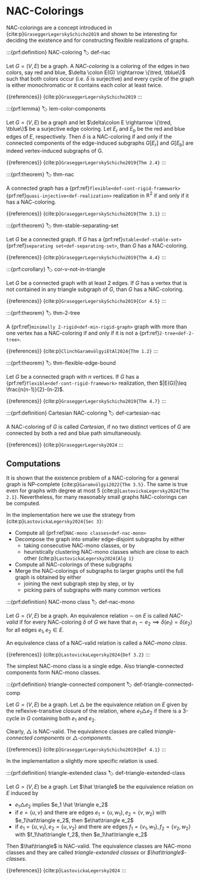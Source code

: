 # NAC-Colorings

NAC-colorings are a concept introduced in {cite:p}`GraseggerLegerskySchicho2019`
and shown to be interesting for deciding the existence and for constructing flexible realizations of graphs.

:::{prf:definition} NAC-coloring
:label: def-nac

Let $G = (V,E)$ be a graph.
A _NAC-coloring_ is a coloring of the edges in two colors, say red and blue, $\delta \colon E(G) \rightarrow \{\tred, \tblue\}$ such that
both colors occur (i.e. $\delta$ is surjective) and
every cycle of the graph is either monochromatic or it contains each color at least twice.

{{references}} {cite:p}`GraseggerLegerskySchicho2019`
:::


:::{prf:lemma}
:label: lem-color-components

Let $G=(V,E)$ be a graph and let $\delta\colon E \rightarrow \{\tred, \tblue\}$ be a
surjective edge coloring.
Let $E_r$ and $E_b$ be the red and blue edges of $E$, respectively.
Then $\delta$ is a NAC-coloring if and only if the connected components of the edge-induced subgraphs $G[E_r]$ and $G[E_b]$
are indeed vertex-induced subgraphs of G.

{{references}} {cite:p}`GraseggerLegerskySchicho2019{Thm 2.4}`
:::


:::{prf:theorem}
:label: thm-nac

A connected graph has a {prf:ref}`flexible<def-cont-rigid-framework>` {prf:ref}`quasi-injective<def-realization>` realization in $\mathbb R^2$ if and only if it has a
NAC-coloring.

{{references}} {cite:p}`GraseggerLegerskySchicho2019{Thm 3.1}`
:::


:::{prf:theorem}
:label: thm-stable-separating-set

Let $G$ be a connected graph. If $G$ has a {prf:ref}`stable<def-stable-set>` {prf:ref}`separating set<def-separating-set>`, than $G$ has a NAC-coloring.

{{references}} {cite:p}`GraseggerLegerskySchicho2019{Thm 4.4}`
:::


:::{prf:corollary}
:label: cor-v-not-in-triangle

Let $G$ be a connected graph with at least 2 edges. If $G$ has a vertex that is not contained in any triangle subgraph of $G$, than $G$ has a NAC-coloring.

{{references}} {cite:p}`GraseggerLegerskySchicho2019{Cor 4.5}`
:::


:::{prf:theorem}
:label: thm-2-tree

A {prf:ref}`minimally 2-rigid<def-min-rigid-graph>` graph with more than one vertex has a NAC-coloring if and only if it is not a {prf:ref}`2-tree<def-2-tree>`.

{{references}} {cite:p}`ClinchGaramvölgyiEtAl2024{Thm 1.2}`
:::


:::{prf:theorem}
:label: thm-flexible-edge-bound

Let $G$ be a connected graph with $n$ vertices. If $G$ has a {prf:ref}`flexible<def-cont-rigid-framework>` realization, then $|E(G)|\leq \frac{n(n-1)}{2}-(n-2)$.

{{references}} {cite:p}`GraseggerLegerskySchicho2019{Thm 4.7}`
:::


:::{prf:definition} Cartesian NAC-coloring
:label: def-cartesian-nac

A NAC-coloring of $G$ is called _Cartesian_, if no two distinct vertices of $G$ are connected by both a red and blue path simultaneously.

{{references}} {cite:p}`GraseggerLegersky2024`
:::


## Computations
It is shown that the existence problem of a NAC-coloring for a general graph is NP-complete {cite:p}`Garamvölgyi2022{Thm 3.5}`.
The same is true even for graphs with degree at most 5 {cite:p}`LastovickaLegersky2024{Thm 2.1}`.
Nevertheless, for many reasonably small graphs NAC-colorings can be computed.

In the implementation here we use the strategy from {cite:p}`LastovickaLegersky2024{Sec 3}`:
* Compute all {prf:ref}`NAC-mono classes<def-nac-mono>`
* Decompose the graph into smaller edge-disjoint subgraphs by either
    * taking consecutive NAC-mono classes, or by
    * heuristically clustering NAC-mono classes which are close to each other {cite:p}`LastovickaLegersky2024{Alg 1}`
* Compute all NAC-colorings of these subgraphs
* Merge the NAC-colorings of subgraphs to larger graphs until the full graph is obtained by either
    * joining the next subgraph step by step, or by
    * picking pairs of subgraphs with many common vertices


:::{prf:definition} NAC-mono class
:label: def-nac-mono

Let $G=(V,E)$ be a graph.
An equivalence relation $\sim$ on $E$ is called _NAC-valid_ if
for every NAC-coloring $\delta$ of $G$ we have that $e_1 \sim e_2 \implies \delta(e_1) = \delta(e_2)$
for all edges $e_1,e_2\in E$.

An equivalence class of a NAC-valid relation is called a _NAC-mono class_.

{{references}} {cite:p}`LastovickaLegersky2024{Def 3.2}`
:::

The simplest NAC-mono class is a single edge.
Also triangle-connected components form NAC-mono classes.

:::{prf:definition} triangle-connected component
:label: def-triangle-connected-comp

Let $G=(V,E)$ be a graph.
Let $\triangle$ be the equivalence relation on $E$ given by the reflexive-transitive closure of the relation, where $e_1\triangle e_2$ if
there is a 3-cycle in $G$ containing both $e_1$ and $e_2$.

Clearly, $\triangle$ is NAC-valid.
The equivalence classes are called _triangle-connected components_ or _$\triangle$-components_.

{{references}} {cite:p}`GraseggerLegerskySchicho2019{Def 4.1}`
:::

In the implementation a slightly more specific relation is used.

:::{prf:definition} triangle-extended class
:label: def-triangle-extended-class

Let $G=(V,E)$ be a graph.
Let $\hat \triangle$ be the equivalence relation on $E$ induced by
* $e_1 \triangle e_2$ implies $e_1 \hat \triangle e_2$
* if $e=\{u,v\}$ and there are edges $e_1=\{u,w_1\}, e_2=\{v,w_2\}$ with $e_1\hat\triangle e_2$, then $e\hat\triangle e_2$
* if $e_1=\{u,v_1\}, e_2=\{u,v_2\}$ and there are edges $f_1=\{v_1,w_1\}, f_2=\{v_2,w_2\}$ with $f_1\hat\triangle f_2$, then $e_1\hat\triangle e_2$

Then $\hat\triangle$ is NAC-valid.
The equivalence classes are NAC-mono classes and they are called _triangle-extended classes_ or _$\hat\triangle$-classes_.

{{references}} {cite:p}`LastovickaLegersky2024`
:::


